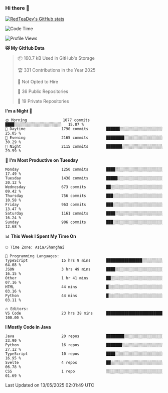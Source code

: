 ### Hi there 👋

<!--
**RedTeaDev/RedTeaDev** is a ✨ _special_ ✨ repository because its `README.md` (this file) appears on your GitHub profile.

Here are some ideas to get you started:

- 🔭 I’m currently working on ...
- 🌱 I’m currently learning ...
- 👯 I’m looking to collaborate on ...
- 🤔 I’m looking for help with ...
- 💬 Ask me about ...
- 📫 How to reach me: ...
- 😄 Pronouns: ...
- ⚡ Fun fact: ...
-->

<!--
[![wakatime](https://wakatime.com/badge/user/6b101ed0-04c0-4490-9283-eb61f2efff96.svg)](https://wakatime.com/@6b101ed0-04c0-4490-9283-eb61f2efff96)
!-->

[![RedTeaDev's GitHub stats](https://github-readme-stats.vercel.app/api?username=RedTeaDev\&include_all_commits=true)](https://github.com/anuraghazra/github-readme-stats)
<!--
[![willianrod's wakatime stats](https://github-readme-stats.vercel.app/api/wakatime?username=RedTeaDev)](https://github.com/anuraghazra/github-readme-stats)
!-->
<!--START_SECTION:waka-->
![Code Time](http://img.shields.io/badge/Code%20Time-3%2C230%20hrs%2020%20mins-blue)

![Profile Views](http://img.shields.io/badge/Profile%20Views-0-blue)

**🐱 My GitHub Data** 

> 📦 160.7 kB Used in GitHub's Storage 
 > 
> 🏆 331 Contributions in the Year 2025
 > 
> 🚫 Not Opted to Hire
 > 
> 📜 36 Public Repositories 
 > 
> 🔑 19 Private Repositories 
 > 
**I'm a Night 🦉** 

```text
🌞 Morning                1077 commits        ████░░░░░░░░░░░░░░░░░░░░░   15.07 % 
🌆 Daytime                1790 commits        ██████░░░░░░░░░░░░░░░░░░░   25.05 % 
🌃 Evening                2165 commits        ████████░░░░░░░░░░░░░░░░░   30.29 % 
🌙 Night                  2115 commits        ███████░░░░░░░░░░░░░░░░░░   29.59 % 
```
📅 **I'm Most Productive on Tuesday** 

```text
Monday                   1250 commits        ████░░░░░░░░░░░░░░░░░░░░░   17.49 % 
Tuesday                  1438 commits        █████░░░░░░░░░░░░░░░░░░░░   20.12 % 
Wednesday                673 commits         ██░░░░░░░░░░░░░░░░░░░░░░░   09.42 % 
Thursday                 756 commits         ███░░░░░░░░░░░░░░░░░░░░░░   10.58 % 
Friday                   963 commits         ███░░░░░░░░░░░░░░░░░░░░░░   13.47 % 
Saturday                 1161 commits        ████░░░░░░░░░░░░░░░░░░░░░   16.24 % 
Sunday                   906 commits         ███░░░░░░░░░░░░░░░░░░░░░░   12.68 % 
```


📊 **This Week I Spent My Time On** 

```text
🕑︎ Time Zone: Asia/Shanghai

💬 Programming Languages: 
TypeScript               15 hrs 9 mins       ████████████████░░░░░░░░░   64.08 % 
JSON                     3 hrs 49 mins       ████░░░░░░░░░░░░░░░░░░░░░   16.15 % 
Other                    1 hr 41 mins        ██░░░░░░░░░░░░░░░░░░░░░░░   07.16 % 
HTML                     44 mins             █░░░░░░░░░░░░░░░░░░░░░░░░   03.16 % 
Python                   44 mins             █░░░░░░░░░░░░░░░░░░░░░░░░   03.11 % 

🔥 Editors: 
VS Code                  23 hrs 38 mins      █████████████████████████   100.00 % 
```

**I Mostly Code in Java** 

```text
Java                     20 repos            ████████░░░░░░░░░░░░░░░░░   33.90 % 
Python                   16 repos            ███████░░░░░░░░░░░░░░░░░░   27.12 % 
TypeScript               10 repos            ████░░░░░░░░░░░░░░░░░░░░░   16.95 % 
Svelte                   4 repos             ██░░░░░░░░░░░░░░░░░░░░░░░   06.78 % 
CSS                      1 repo              ░░░░░░░░░░░░░░░░░░░░░░░░░   01.69 % 
```




 Last Updated on 13/05/2025 02:01:49 UTC
<!--END_SECTION:waka-->


